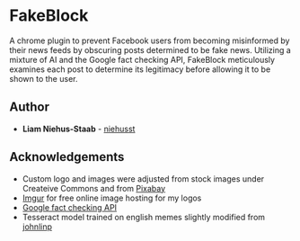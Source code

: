 # FakeBlock
A chrome plugin to prevent Facebook users from becoming misinformed by 
their news feeds by obscuring posts determined to be fake news.
Utilizing a mixture of AI and the Google fact checking API, FakeBlock
meticulously examines each post to determine its legitimacy before
allowing it to be shown to the user.

## Author
* **Liam Niehus-Staab** - [niehusst](https://github.com/niehusst)

## Acknowledgements
* Custom logo and images were adjusted from stock images under Createive Commons and from [Pixabay](https://pixabay.com/users/clker-free-vector-images-3736/)
* [Imgur](https://imgur.com/) for free online image hosting for my logos
* [Google fact checking API](https://developers.google.com/fact-check/tools/api/)
* Tesseract model trained on english memes slightly modified from [johnlinp](https://github.com/johnlinp/meme-ocr)
